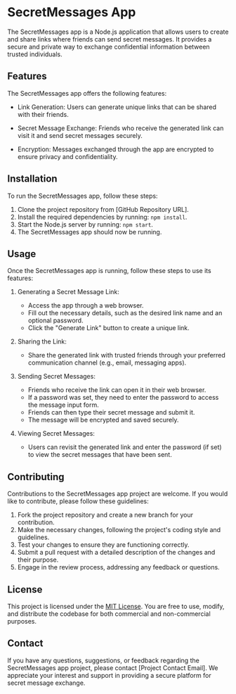 # SecretMessages App

The SecretMessages app is a Node.js application that allows users to create and share links where friends can send secret messages. It provides a secure and private way to exchange confidential information between trusted individuals.

## Features

The SecretMessages app offers the following features:

- Link Generation: Users can generate unique links that can be shared with their friends.

- Secret Message Exchange: Friends who receive the generated link can visit it and send secret messages securely.

- Encryption: Messages exchanged through the app are encrypted to ensure privacy and confidentiality.

## Installation

To run the SecretMessages app, follow these steps:

1. Clone the project repository from [GitHub Repository URL].
2. Install the required dependencies by running: `npm install`.
3. Start the Node.js server by running: `npm start`.
4. The SecretMessages app should now be running.

## Usage

Once the SecretMessages app is running, follow these steps to use its features:

1. Generating a Secret Message Link:
   - Access the app through a web browser.
   - Fill out the necessary details, such as the desired link name and an optional password.
   - Click the "Generate Link" button to create a unique link.

2. Sharing the Link:
   - Share the generated link with trusted friends through your preferred communication channel (e.g., email, messaging apps).

3. Sending Secret Messages:
   - Friends who receive the link can open it in their web browser.
   - If a password was set, they need to enter the password to access the message input form.
   - Friends can then type their secret message and submit it.
   - The message will be encrypted and saved securely.

4. Viewing Secret Messages:
   - Users can revisit the generated link and enter the password (if set) to view the secret messages that have been sent.

## Contributing

Contributions to the SecretMessages app project are welcome. If you would like to contribute, please follow these guidelines:

1. Fork the project repository and create a new branch for your contribution.
2. Make the necessary changes, following the project's coding style and guidelines.
3. Test your changes to ensure they are functioning correctly.
4. Submit a pull request with a detailed description of the changes and their purpose.
5. Engage in the review process, addressing any feedback or questions.

## License

This project is licensed under the [MIT License](LICENSE). You are free to use, modify, and distribute the codebase for both commercial and non-commercial purposes.

## Contact

If you have any questions, suggestions, or feedback regarding the SecretMessages app project, please contact [Project Contact Email]. We appreciate your interest and support in providing a secure platform for secret message exchange.
